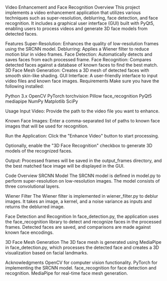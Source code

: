 Video Enhancement and Face Recognition
Overview
This project implements a video enhancement application that utilizes various techniques such as super-resolution, deblurring, face detection, and face recognition. It includes a graphical user interface (GUI) built with PyQt5, enabling users to process videos and generate 3D face models from detected faces.

Features
Super-Resolution: Enhances the quality of low-resolution frames using the SRCNN model.
Deblurring: Applies a Wiener filter to reduce motion blur in video frames.
Face Detection: Automatically detects and saves faces from each processed frame.
Face Recognition: Compares detected faces against a database of known faces to find the best match.
3D Face Mesh Generation: Creates a 3D mesh of detected faces with smooth skin-like shading.
GUI Interface: A user-friendly interface to input video files and known face images.
Requirements
Make sure you have the following installed:

Python 3.x
OpenCV
PyTorch
torchvision
Pillow
face_recognition
PyQt5
mediapipe
NumPy
Matplotlib
SciPy

Usage
Input Video: Provide the path to the video file you want to enhance.

Known Face Images: Enter a comma-separated list of paths to known face images that will be used for recognition.

Run the Application: Click the "Enhance Video" button to start processing.

Optionally, enable the "3D Face Recognition" checkbox to generate 3D models of the recognized faces.

Output: Processed frames will be saved in the output_frames directory, and the best matched face image will be displayed in the GUI.

Code Overview
SRCNN Model
The SRCNN model is defined in model.py to perform super-resolution on low-resolution images. The model consists of three convolutional layers.

Wiener Filter
The Wiener filter is implemented in wiener_filter.py to deblur images. It takes an image, a kernel, and a noise variance as inputs and returns the deblurred image.

Face Detection and Recognition
In face_detection.py, the application uses the face_recognition library to detect and recognize faces in the processed frames. Detected faces are saved, and comparisons are made against known face encodings.

3D Face Mesh Generation
The 3D face mesh is generated using MediaPipe in face_detection.py, which processes the detected face and creates a 3D visualization based on facial landmarks.

Acknowledgments
OpenCV for computer vision functionality.
PyTorch for implementing the SRCNN model.
face_recognition for face detection and recognition.
MediaPipe for real-time face mesh generation.
